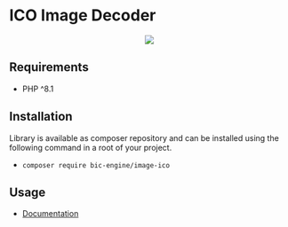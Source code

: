 # ICO Image Decoder

<p align="center">
    <a href="https://github.com/BicEngine/ImageICO/actions"><img src="https://github.com/BicEngine/ImageICO/workflows/build/badge.svg"></a>
</p>

## Requirements

- PHP ^8.1

## Installation

Library is available as composer repository and can be installed using the 
following command in a root of your project.

- `composer require bic-engine/image-ico`

## Usage

- [Documentation](https://bic-engine.nesk.me)

